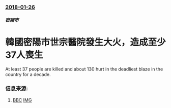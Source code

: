 ### [2018-01-26](/news/2018/01/26/index.md)

##### 密陽市
# 韓國密陽市世宗醫院發生大火，造成至少37人喪生 

At least 37 people are killed and about 130 hurt in the deadliest blaze in the country for a decade.


### 信息来源:

1. [BBC](http://www.bbc.com/news/world-asia-42828023) [IMG](https://ichef.bbci.co.uk/images/ic/1024x576/p05w4t09.jpg)
